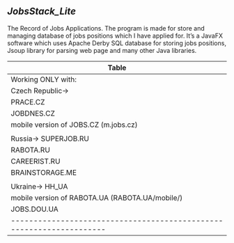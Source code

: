 ## *JobsStack_Lite*
The Record of Jobs Applications.
The program is made for store and managing database of jobs positions which I have applied for.
It’s a JavaFX software which uses Apache Derby SQL database for storing jobs positions,
Jsoup library for parsing web page and many other Java libraries.

  | Table                                                              |
  |--------------------------------------------------------------------|
  |  Working ONLY with:                                                |
  |      Czech Republic->                                              |
  |                        PRACE.CZ                                    |
  |                        JOBDNES.CZ                                  |
  |      mobile version of JOBS.CZ (m.jobs.cz)                         |
  |                                                                    |
  |        Russia->        SUPERJOB.RU                                 |
  |                        RABOTA.RU                                   |
  |                        CAREERIST.RU                                |
  |                        BRAINSTORAGE.ME                             |
  |                                                                    |
  |        Ukraine->       HH_UA                                       |
  |      mobile version of RABOTA.UA (RABOTA.UA/mobile/)               |
  |                        JOBS.DOU.UA                                 |
  |--------------------------------------------------------------------|

